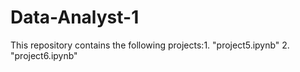 # Data-Analyst-1
This repository contains the following projects:1. "project5.ipynb" 2. "project6.ipynb"

